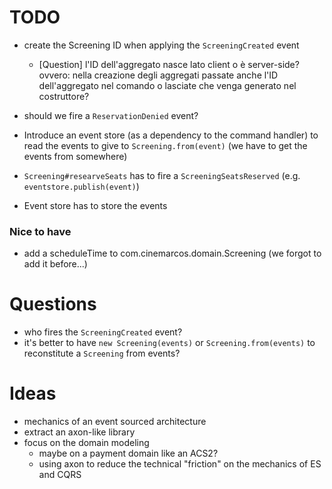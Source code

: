 # TODO
* create the Screening ID when applying the `ScreeningCreated` event
  * [Question] l'ID dell'aggregato nasce lato client o è server-side? ovvero: nella creazione degli aggregati passate anche l'ID dell'aggregato nel comando o lasciate che venga generato nel costruttore?
* should we fire a `ReservationDenied` event?

* Introduce an event store (as a dependency to the command handler) to read the events to give to `Screening.from(event)` (we have to get the events from somewhere)
* `Screening#researveSeats` has to fire a `ScreeningSeatsReserved` (e.g. `eventstore.publish(event)`)
* Event store has to store the events

### Nice to have
* add a scheduleTime to com.cinemarcos.domain.Screening (we forgot to add it before...)

# Questions
* who fires the `ScreeningCreated` event?
* it's better to have `new Screening(events)` or `Screening.from(events)` to reconstitute a `Screening` from events?

# Ideas
* mechanics of an event sourced architecture
* extract an axon-like library 
* focus on the domain modeling 
  * maybe on a payment domain like an ACS2?
  * using axon to reduce the technical "friction" on the mechanics of ES and CQRS